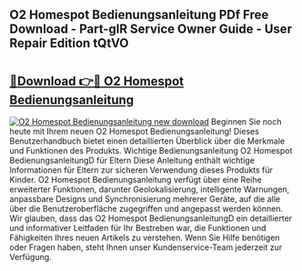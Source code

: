 ## O2 Homespot Bedienungsanleitung PDf Free Download - Part-glR Service Owner Guide - User Repair Edition tQtVO

# <h2><a href="http://df32j4.blite.top/?on=O2+Homespot+Bedienungsanleitung">🔗Download 👉🔴 O2 Homespot Bedienungsanleitung</a></h2>

[![O2 Homespot Bedienungsanleitung new download](https://i.imgur.com/lujVjoI.png)](http://df32j4.blite.top/?on=O2+Homespot+Bedienungsanleitung)
Beginnen Sie noch heute mit Ihrem neuen O2 Homespot Bedienungsanleitung! Dieses Benutzerhandbuch bietet einen detaillierten Überblick über die Merkmale und Funktionen des Produkts. Wichtige Bedienungsanleitung O2 Homespot BedienungsanleitungD für Eltern Diese Anleitung enthält wichtige Informationen für Eltern zur sicheren Verwendung dieses Produkts für Kinder. O2 Homespot Bedienungsanleitung verfügt über eine Reihe erweiterter Funktionen, darunter Geolokalisierung, intelligente Warnungen, anpassbare Designs und Synchronisierung mehrerer Geräte, auf die alle über die Benutzeroberfläche zugegriffen und angepasst werden können. Wir glauben, dass das O2 Homespot BedienungsanleitungD ein detaillierter und informativer Leitfaden für Ihr Bestreben war, die Funktionen und Fähigkeiten Ihres neuen Artikels zu verstehen. Wenn Sie Hilfe benötigen oder Fragen haben, steht Ihnen unser Kundenservice-Team jederzeit zur Verfügung.
